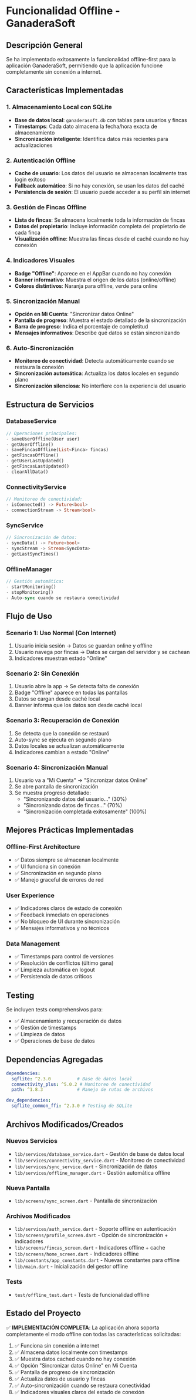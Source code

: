 # Funcionalidad Offline - GanaderaSoft

## Descripción General

Se ha implementado exitosamente la funcionalidad offline-first para la aplicación GanaderaSoft, permitiendo que la aplicación funcione completamente sin conexión a internet.

## Características Implementadas

### 1. Almacenamiento Local con SQLite
- **Base de datos local**: `ganaderasoft.db` con tablas para usuarios y fincas
- **Timestamps**: Cada dato almacena la fecha/hora exacta de almacenamiento
- **Sincronización inteligente**: Identifica datos más recientes para actualizaciones

### 2. Autenticación Offline
- **Cache de usuario**: Los datos del usuario se almacenan localmente tras login exitoso
- **Fallback automático**: Si no hay conexión, se usan los datos del caché
- **Persistencia de sesión**: El usuario puede acceder a su perfil sin internet

### 3. Gestión de Fincas Offline
- **Lista de fincas**: Se almacena localmente toda la información de fincas
- **Datos del propietario**: Incluye información completa del propietario de cada finca
- **Visualización offline**: Muestra las fincas desde el caché cuando no hay conexión

### 4. Indicadores Visuales
- **Badge "Offline"**: Aparece en el AppBar cuando no hay conexión
- **Banner informativo**: Muestra el origen de los datos (online/offline)
- **Colores distintivos**: Naranja para offline, verde para online

### 5. Sincronización Manual
- **Opción en Mi Cuenta**: "Sincronizar datos Online"
- **Pantalla de progreso**: Muestra el estado detallado de la sincronización
- **Barra de progreso**: Indica el porcentaje de completitud
- **Mensajes informativos**: Describe qué datos se están sincronizando

### 6. Auto-Sincronización
- **Monitoreo de conectividad**: Detecta automáticamente cuando se restaura la conexión
- **Sincronización automática**: Actualiza los datos locales en segundo plano
- **Sincronización silenciosa**: No interfiere con la experiencia del usuario

## Estructura de Servicios

### DatabaseService
```dart
// Operaciones principales:
- saveUserOffline(User user)
- getUserOffline()
- saveFincasOffline(List<Finca> fincas)
- getFincasOffline()
- getUserLastUpdated()
- getFincasLastUpdated()
- clearAllData()
```

### ConnectivityService
```dart
// Monitoreo de conectividad:
- isConnected() -> Future<bool>
- connectionStream -> Stream<bool>
```

### SyncService
```dart
// Sincronización de datos:
- syncData() -> Future<bool>
- syncStream -> Stream<SyncData>
- getLastSyncTimes()
```

### OfflineManager
```dart
// Gestión automática:
- startMonitoring()
- stopMonitoring()
- Auto-sync cuando se restaura conectividad
```

## Flujo de Uso

### Scenario 1: Uso Normal (Con Internet)
1. Usuario inicia sesión → Datos se guardan online y offline
2. Usuario navega por fincas → Datos se cargan del servidor y se cachean
3. Indicadores muestran estado "Online"

### Scenario 2: Sin Conexión
1. Usuario abre la app → Se detecta falta de conexión
2. Badge "Offline" aparece en todas las pantallas
3. Datos se cargan desde caché local
4. Banner informa que los datos son desde caché local

### Scenario 3: Recuperación de Conexión
1. Se detecta que la conexión se restauró
2. Auto-sync se ejecuta en segundo plano
3. Datos locales se actualizan automáticamente
4. Indicadores cambian a estado "Online"

### Scenario 4: Sincronización Manual
1. Usuario va a "Mi Cuenta" → "Sincronizar datos Online"
2. Se abre pantalla de sincronización
3. Se muestra progreso detallado:
   - "Sincronizando datos del usuario..." (30%)
   - "Sincronizando datos de fincas..." (70%)
   - "Sincronización completada exitosamente" (100%)

## Mejores Prácticas Implementadas

### Offline-First Architecture
- ✅ Datos siempre se almacenan localmente
- ✅ UI funciona sin conexión
- ✅ Sincronización en segundo plano
- ✅ Manejo graceful de errores de red

### User Experience
- ✅ Indicadores claros de estado de conexión
- ✅ Feedback inmediato en operaciones
- ✅ No bloqueo de UI durante sincronización
- ✅ Mensajes informativos y no técnicos

### Data Management
- ✅ Timestamps para control de versiones
- ✅ Resolución de conflictos (último gana)
- ✅ Limpieza automática en logout
- ✅ Persistencia de datos críticos

## Testing

Se incluyen tests comprehensivos para:
- ✅ Almacenamiento y recuperación de datos
- ✅ Gestión de timestamps
- ✅ Limpieza de datos
- ✅ Operaciones de base de datos

## Dependencias Agregadas

```yaml
dependencies:
  sqflite: ^2.3.0          # Base de datos local
  connectivity_plus: ^5.0.2 # Monitoreo de conectividad
  path: ^1.8.3             # Manejo de rutas de archivos

dev_dependencies:
  sqflite_common_ffi: ^2.3.0 # Testing de SQLite
```

## Archivos Modificados/Creados

### Nuevos Servicios
- `lib/services/database_service.dart` - Gestión de base de datos local
- `lib/services/connectivity_service.dart` - Monitoreo de conectividad
- `lib/services/sync_service.dart` - Sincronización de datos
- `lib/services/offline_manager.dart` - Gestión automática offline

### Nueva Pantalla
- `lib/screens/sync_screen.dart` - Pantalla de sincronización

### Archivos Modificados
- `lib/services/auth_service.dart` - Soporte offline en autenticación
- `lib/screens/profile_screen.dart` - Opción de sincronización + indicadores
- `lib/screens/fincas_screen.dart` - Indicadores offline + cache
- `lib/screens/home_screen.dart` - Indicadores offline
- `lib/constants/app_constants.dart` - Nuevas constantes para offline
- `lib/main.dart` - Inicialización del gestor offline

### Tests
- `test/offline_test.dart` - Tests de funcionalidad offline

## Estado del Proyecto

✅ **IMPLEMENTACIÓN COMPLETA**: La aplicación ahora soporta completamente el modo offline con todas las características solicitadas:

1. ✅ Funciona sin conexión a internet
2. ✅ Almacena datos localmente con timestamps
3. ✅ Muestra datos cached cuando no hay conexión
4. ✅ Opción "Sincronizar datos Online" en Mi Cuenta
5. ✅ Pantalla de progreso de sincronización
6. ✅ Actualiza datos de usuario y fincas
7. ✅ Auto-sincronización cuando se restaura conectividad
8. ✅ Indicadores visuales claros del estado de conexión